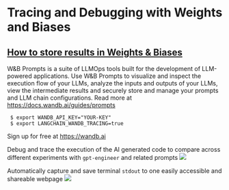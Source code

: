 Tracing and Debugging with Weights and Biases
============================

## **[How to store results in Weights & Biases]()**

W&B Prompts is a suite of LLMOps tools built for the development of LLM-powered applications. Use W&B Prompts to visualize and inspect the execution flow of your LLMs, analyze the inputs and outputs of your LLMs, view the intermediate results and securely store and manage your prompts and LLM chain configurations. Read more at https://docs.wandb.ai/guides/prompts

```shell
 $ export WANDB_API_KEY="YOUR-KEY"
 $ export LANGCHAIN_WANDB_TRACING=true
 ```

Sign up for free at https://wandb.ai


Debug and trace the execution of the AI generated code to compare across different experiments with `gpt-engineer` and related prompts
![](https://drive.google.com/uc?id=10wuLwyPbH00CoESsS2Q2q6mkdrtS91jd)


Automatically capture and save terminal `stdout` to one easily accessible and shareable webpage
![](https://drive.google.com/uc?id=1gVva7ZfpwbTSBsnNvId6iq09Gw5ETOks)


